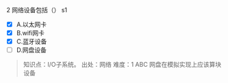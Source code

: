 2
网络设备包括（） s1
- [x] A.以太网卡
- [x] B.wifi网卡
- [x] C.蓝牙设备
- [ ] D.网盘设备

> 知识点：I/O子系统。
> 出处：网络
> 难度：1
> ABC 网盘在模拟实现上应该算块设备
